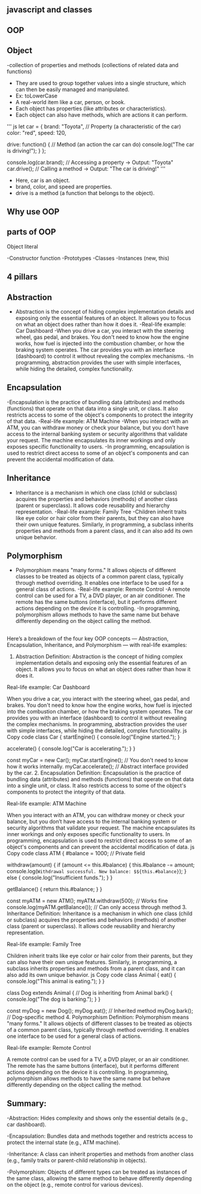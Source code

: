 ## javascript and classes

## OOP
## Object

-collection of properties and methods (collections of related data and functions)
- They are used to group together values into a single structure, which can then be easily managed and    manipulated.
- Ex: toLowerCase
- A real-world item like a car, person, or book. 
- Each object has properties (like attributes or characteristics).
- Each object can also have methods, which are actions it can perform.

''' js
let car = {
  brand: "Toyota",  // Property (a characteristic of the car)
  color: "red",
  speed: 120,

  drive: function() {  // Method (an action the car can do)
    console.log("The car is driving!");
  }
};

  console.log(car.brand);  // Accessing a property -> Output: "Toyota"
  car.drive();  // Calling a method -> Output: "The car is driving!"
'''
- Here, car is an object.
- brand, color, and speed are properties.
- drive is a method (a function that belongs to the object).

## Why use OOP
## parts of OOP
Object literal

-Constructor function
-Prototypes
-Classes
-Instances (new, this)

## 4 pillars
## Abstraction
- Abstraction is the concept of hiding complex implementation details and exposing only the essential features of an object. It allows you to focus on what an object does rather than how it does it.
-Real-life example: Car Dashboard
-When you drive a car, you interact with the steering wheel, gas pedal, and brakes. You don't need to know how the engine works, how fuel is injected into the combustion chamber, or how the braking system operates. The car provides you with an interface (dashboard) to control it without revealing the complex mechanisms.
-In programming, abstraction provides the user with simple interfaces, while hiding the detailed, complex functionality.

## Encapsulation
-Encapsulation is the practice of bundling data (attributes) and methods (functions) that operate on that data into a single unit, or class. It also restricts access to some of the object's components to protect the integrity of that data.
-Real-life example: ATM Machine
-When you interact with an ATM, you can withdraw money or check your balance, but you don’t have access to the internal banking system or security algorithms that validate your request. The machine encapsulates its inner workings and only exposes specific functionality to users.
-In programming, encapsulation is used to restrict direct access to some of an object's components and can prevent the accidental modification of data.

## Inheritance
- Inheritance is a mechanism in which one class (child or subclass) acquires the properties and behaviors (methods) of another class (parent or superclass). It allows code reusability and hierarchy representation.
-Real-life example: Family Tree
-Children inherit traits like eye color or hair color from their parents, but they can also have their own unique features. Similarly, in programming, a subclass inherits properties and methods from a parent class, and it can also add its own unique behavior.

## Polymorphism
- Polymorphism means "many forms." It allows objects of different classes to be treated as objects of a common parent class, typically through method overriding. It enables one interface to be used for a general class of actions.
-Real-life example: Remote Control
-A remote control can be used for a TV, a DVD player, or an air conditioner. The remote has the same buttons (interface), but it performs different actions depending on the device it is controlling.
-In programming, polymorphism allows methods to have the same name but behave differently depending on the object calling the method.

##
Here’s a breakdown of the four key OOP concepts — Abstraction, Encapsulation, Inheritance, and Polymorphism — with real-life examples:

1. Abstraction
Definition: Abstraction is the concept of hiding complex implementation details and exposing only the essential features of an object. It allows you to focus on what an object does rather than how it does it.

Real-life example: Car Dashboard

When you drive a car, you interact with the steering wheel, gas pedal, and brakes. You don't need to know how the engine works, how fuel is injected into the combustion chamber, or how the braking system operates. The car provides you with an interface (dashboard) to control it without revealing the complex mechanisms.
In programming, abstraction provides the user with simple interfaces, while hiding the detailed, complex functionality.
js
Copy code
class Car {
  startEngine() {
    console.log("Engine started.");
  }

  accelerate() {
    console.log("Car is accelerating.");
  }
}

const myCar = new Car();
myCar.startEngine();  // You don't need to know how it works internally.
myCar.accelerate();   // Abstract interface provided by the car.
2. Encapsulation
Definition: Encapsulation is the practice of bundling data (attributes) and methods (functions) that operate on that data into a single unit, or class. It also restricts access to some of the object's components to protect the integrity of that data.

Real-life example: ATM Machine

When you interact with an ATM, you can withdraw money or check your balance, but you don’t have access to the internal banking system or security algorithms that validate your request. The machine encapsulates its inner workings and only exposes specific functionality to users.
In programming, encapsulation is used to restrict direct access to some of an object's components and can prevent the accidental modification of data.
js
Copy code
class ATM {
  #balance = 1000;  // Private field

  withdraw(amount) {
    if (amount <= this.#balance) {
      this.#balance -= amount;
      console.log(`Withdrawal successful. New balance: $${this.#balance}`);
    } else {
      console.log("Insufficient funds.");
    }
  }

  getBalance() {
    return this.#balance;
  }
}

const myATM = new ATM();
myATM.withdraw(500);  // Works fine
console.log(myATM.getBalance());  // Can only access through method
3. Inheritance
Definition: Inheritance is a mechanism in which one class (child or subclass) acquires the properties and behaviors (methods) of another class (parent or superclass). It allows code reusability and hierarchy representation.

Real-life example: Family Tree

Children inherit traits like eye color or hair color from their parents, but they can also have their own unique features. Similarly, in programming, a subclass inherits properties and methods from a parent class, and it can also add its own unique behavior.
js
Copy code
class Animal {
  eat() {
    console.log("This animal is eating.");
  }
}

class Dog extends Animal {  // Dog is inheriting from Animal
  bark() {
    console.log("The dog is barking.");
  }
}

const myDog = new Dog();
myDog.eat();  // Inherited method
myDog.bark();  // Dog-specific method
4. Polymorphism
Definition: Polymorphism means "many forms." It allows objects of different classes to be treated as objects of a common parent class, typically through method overriding. It enables one interface to be used for a general class of actions.

Real-life example: Remote Control

A remote control can be used for a TV, a DVD player, or an air conditioner. The remote has the same buttons (interface), but it performs different actions depending on the device it is controlling.
In programming, polymorphism allows methods to have the same name but behave differently depending on the object calling the method.

## Summary:
-Abstraction: Hides complexity and shows only the essential details (e.g., car dashboard).

-Encapsulation: Bundles data and methods together and restricts access to protect the internal state (e.g., ATM machine).

-Inheritance: A class can inherit properties and methods from another class (e.g., family traits or parent-child relationship in objects).

-Polymorphism: Objects of different types can be treated as instances of the same class, allowing the same method to behave differently depending on the object (e.g., remote control for various devices).